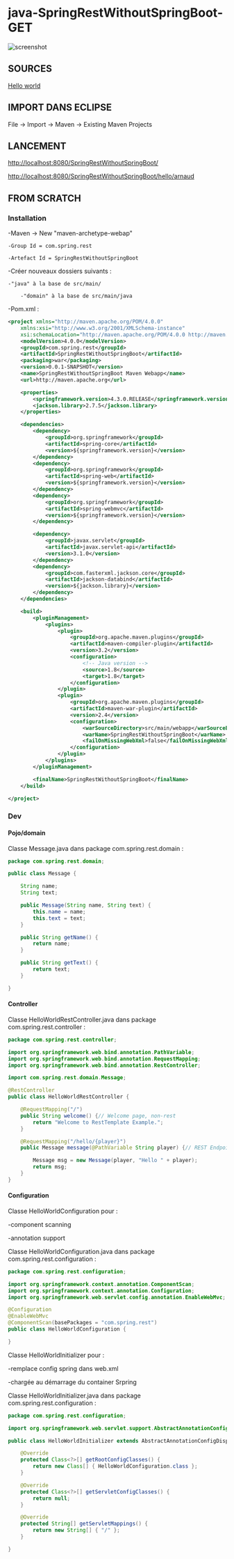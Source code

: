 # java-SpringRestWithoutSpringBoot-GET

![screenshot](https://github.com/ArnaudBaley/java-SpringRestWithoutSpringBoot-GET/blob/master/Capture.PNG)


## SOURCES

[Hello world](http://websystique.com/springmvc/spring-4-mvc-rest-service-example-using-restcontroller/)


## IMPORT DANS ECLIPSE

File -> Import -> Maven -> Existing Maven Projects


## LANCEMENT

[http://localhost:8080/SpringRestWithoutSpringBoot/](http://localhost:8080/SpringRestWithoutSpringBoot/)

[http://localhost:8080/SpringRestWithoutSpringBoot/hello/arnaud](http://localhost:8080/SpringRestWithoutSpringBoot/hello/arnaud)


## FROM SCRATCH


### Installation 

-Maven -> New "maven-archetype-webap"
	
	-Group Id = com.spring.rest
	
	-Artefact Id = SpringRestWithoutSpringBoot

-Créer nouveaux dossiers suivants : 

	-"java" à la base de src/main/

		-"domain" à la base de src/main/java

-Pom.xml : 
```xml
<project xmlns="http://maven.apache.org/POM/4.0.0"
	xmlns:xsi="http://www.w3.org/2001/XMLSchema-instance"
	xsi:schemaLocation="http://maven.apache.org/POM/4.0.0 http://maven.apache.org/maven-v4_0_0.xsd">
	<modelVersion>4.0.0</modelVersion>
	<groupId>com.spring.rest</groupId>
	<artifactId>SpringRestWithoutSpringBoot</artifactId>
	<packaging>war</packaging>
	<version>0.0.1-SNAPSHOT</version>
	<name>SpringRestWithoutSpringBoot Maven Webapp</name>
	<url>http://maven.apache.org</url>

	<properties>
		<springframework.version>4.3.0.RELEASE</springframework.version>
		<jackson.library>2.7.5</jackson.library>
	</properties>

	<dependencies>
		<dependency>
			<groupId>org.springframework</groupId>
			<artifactId>spring-core</artifactId>
			<version>${springframework.version}</version>
		</dependency>
		<dependency>
			<groupId>org.springframework</groupId>
			<artifactId>spring-web</artifactId>
			<version>${springframework.version}</version>
		</dependency>
		<dependency>
			<groupId>org.springframework</groupId>
			<artifactId>spring-webmvc</artifactId>
			<version>${springframework.version}</version>
		</dependency>

		<dependency>
			<groupId>javax.servlet</groupId>
			<artifactId>javax.servlet-api</artifactId>
			<version>3.1.0</version>
		</dependency>
		<dependency>
			<groupId>com.fasterxml.jackson.core</groupId>
			<artifactId>jackson-databind</artifactId>
			<version>${jackson.library}</version>
		</dependency>
	</dependencies>

	<build>
		<pluginManagement>
			<plugins>
				<plugin>
					<groupId>org.apache.maven.plugins</groupId>
					<artifactId>maven-compiler-plugin</artifactId>
					<version>3.2</version>
					<configuration>
						<!-- Java version -->
						<source>1.8</source>
						<target>1.8</target>
					</configuration>
				</plugin>
				<plugin>
					<groupId>org.apache.maven.plugins</groupId>
					<artifactId>maven-war-plugin</artifactId>
					<version>2.4</version>
					<configuration>
						<warSourceDirectory>src/main/webapp</warSourceDirectory>
						<warName>SpringRestWithoutSpringBoot</warName>
						<failOnMissingWebXml>false</failOnMissingWebXml>
					</configuration>
				</plugin>
			</plugins>
		</pluginManagement>

		<finalName>SpringRestWithoutSpringBoot</finalName>
	</build>

</project>
```


### Dev

#### Pojo/domain

Classe Message.java dans package com.spring.rest.domain :
```java
package com.spring.rest.domain;

public class Message {

	String name;
	String text;

	public Message(String name, String text) {
		this.name = name;
		this.text = text;
	}

	public String getName() {
		return name;
	}

	public String getText() {
		return text;
	}

}
```

#### Controller

Classe HelloWorldRestController.java dans package com.spring.rest.controller :
```java
package com.spring.rest.controller;

import org.springframework.web.bind.annotation.PathVariable;
import org.springframework.web.bind.annotation.RequestMapping;
import org.springframework.web.bind.annotation.RestController;

import com.spring.rest.domain.Message;

@RestController
public class HelloWorldRestController {

	@RequestMapping("/")
	public String welcome() {// Welcome page, non-rest
		return "Welcome to RestTemplate Example.";
	}

	@RequestMapping("/hello/{player}")
	public Message message(@PathVariable String player) {// REST Endpoint.

		Message msg = new Message(player, "Hello " + player);
		return msg;
	}
}
```


#### Configuration

Classe HelloWorldConfiguration pour : 

-component scanning

-annotation support

Classe HelloWorldConfiguration.java dans package com.spring.rest.configuration :
```java
package com.spring.rest.configuration;

import org.springframework.context.annotation.ComponentScan;
import org.springframework.context.annotation.Configuration;
import org.springframework.web.servlet.config.annotation.EnableWebMvc;

@Configuration
@EnableWebMvc
@ComponentScan(basePackages = "com.spring.rest")
public class HelloWorldConfiguration {

}
```


Classe HelloWorldInitializer pour :

-remplace config spring dans web.xml

-chargée au démarrage du container Srpring

Classe HelloWorldInitializer.java dans package com.spring.rest.configuration :
```java
package com.spring.rest.configuration;

import org.springframework.web.servlet.support.AbstractAnnotationConfigDispatcherServletInitializer;

public class HelloWorldInitializer extends AbstractAnnotationConfigDispatcherServletInitializer {

	@Override
	protected Class<?>[] getRootConfigClasses() {
		return new Class[] { HelloWorldConfiguration.class };
	}

	@Override
	protected Class<?>[] getServletConfigClasses() {
		return null;
	}

	@Override
	protected String[] getServletMappings() {
		return new String[] { "/" };
	}

}
```

